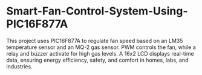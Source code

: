 # Smart-Fan-Control-System-Using-PIC16F877A
This project uses PIC16F877A to regulate fan speed based on an LM35 temperature sensor and an MQ-2 gas sensor. PWM controls the fan, while a relay and buzzer activate for high gas levels. A 16x2 LCD displays real-time data, ensuring energy efficiency, safety, and comfort in homes, labs, and industries.

